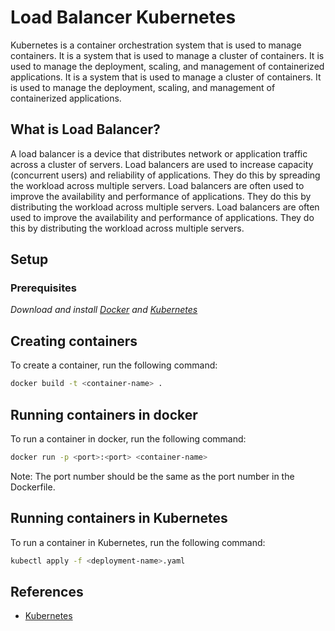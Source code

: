 # Load Balancer Kubernetes

Kubernetes is a container orchestration system that is used to manage containers. It is a system that is used to manage a cluster of containers. It is used to manage the deployment, scaling, and management of containerized applications. It is a system that is used to manage a cluster of containers. It is used to manage the deployment, scaling, and management of containerized applications.

## What is Load Balancer?
A load balancer is a device that distributes network or application traffic across a cluster of servers. Load balancers are used to increase capacity (concurrent users) and reliability of applications. They do this by spreading the workload across multiple servers. Load balancers are often used to improve the availability and performance of applications. They do this by distributing the workload across multiple servers. Load balancers are often used to improve the availability and performance of applications. They do this by distributing the workload across multiple servers.

## Setup

### Prerequisites
*Download and install [Docker](https://www.docker.com/products/docker-desktop) and [Kubernetes](https://kubernetes.io/docs/tasks/tools/install-kubectl/)*

## Creating containers
To create a container, run the following command:
```bash
docker build -t <container-name> .
```

## Running containers in docker
To run a container in docker, run the following command:
```bash
docker run -p <port>:<port> <container-name>
```

Note: The port number should be the same as the port number in the Dockerfile.

## Running containers in Kubernetes
To run a container in Kubernetes, run the following command:
```bash
kubectl apply -f <deployment-name>.yaml
```

## References
* [Kubernetes](https://kubernetes.io/docs/concepts/overview/what-is-kubernetes/)
